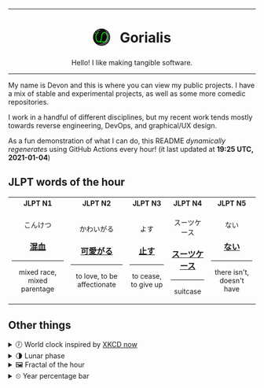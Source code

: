 ***

<h1 align="center">
<sub>
    <img src="readme/resources/avatar.png" height="36">
</sub>
&nbsp;
Gorialis
</h1>
<p align="center">
Hello! I like making tangible software.
</p>

***

My name is Devon and this is where you can view my public projects. I have a mix of stable and experimental projects, as well as some more comedic repositories.

I work in a handful of different disciplines, but my recent work tends mostly towards reverse engineering, DevOps, and graphical/UX design.

As a fun demonstration of what I can do, this README *dynamically regenerates* using GitHub Actions every hour! (it last updated at **19:25 UTC, 2021-01-04**)

<h2>JLPT words of the hour</h2>
<table>
    <tr>
        <th>JLPT N1</th>
        <th>JLPT N2</th>
        <th>JLPT N3</th>
        <th>JLPT N4</th>
        <th>JLPT N5</th>
    </tr>
    <tr>
        <td>
            <p align="center">こんけつ</p>
            <h3 align="center"><b><a href="https://jisho.org/search/%E6%B7%B7%E8%A1%80">混血</a></b></h3>
            <hr>
            <p align="center">mixed race,<wbr> mixed parentage</p>
        </td>
        <td>
            <p align="center">かわいがる</p>
            <h3 align="center"><b><a href="https://jisho.org/search/%E5%8F%AF%E6%84%9B%E3%81%8C%E3%82%8B">可愛がる</a></b></h3>
            <hr>
            <p align="center">to love,<wbr> to be affectionate</p>
        </td>
        <td>
            <p align="center">よす</p>
            <h3 align="center"><b><a href="https://jisho.org/search/%E6%AD%A2%E3%81%99">止す</a></b></h3>
            <hr>
            <p align="center">to cease,<wbr> to give up</p>
        </td>
        <td>
            <p align="center">スーツケース</p>
            <h3 align="center"><b><a href="https://jisho.org/search/%E3%82%B9%E3%83%BC%E3%83%84%E3%82%B1%E3%83%BC%E3%82%B9">スーツケース</a></b></h3>
            <hr>
            <p align="center">suitcase</p>
        </td>
        <td>
            <p align="center">ない</p>
            <h3 align="center"><b><a href="https://jisho.org/search/%E3%81%AA%E3%81%84">ない</a></b></h3>
            <hr>
            <p align="center">there isn't,<wbr> doesn't have</p>
        </td>
    </tr>
</table>

<h2>Other things</h2>
<details>
<summary>🕖  World clock inspired by <a href="https://xkcd.com/now">XKCD now</a></summary>

> <img src="generated/now.png" width="512">

</details>
<details>
<summary>🌗 Lunar phase</summary>

The moon is approximately 73.60% through its phase (Last Quarter).

</details>
<details>
<summary>&#x1f5bc; Fractal of the hour</summary>

> <img src="generated/fractal.png" width="512">

</details>
<details>
<summary>&#x23f2; Year percentage bar</summary>
<pre><code>2021 [▁▁▁▁▁▁▁▁▁▁▁▁▁▁▁▁▁▁▁▁] 1.04%</code></pre>
</details>
